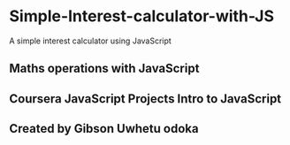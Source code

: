 # Simple-Interest-calculator-with-JS
A simple interest calculator using JavaScript
## Maths operations with JavaScript 
## Coursera JavaScript Projects Intro to JavaScript 

## Created by Gibson Uwhetu odoka
